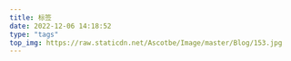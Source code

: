 ```yaml
---
title: 标签
date: 2022-12-06 14:18:52
type: "tags"
top_img: https://raw.staticdn.net/Ascotbe/Image/master/Blog/153.jpg
---
```

